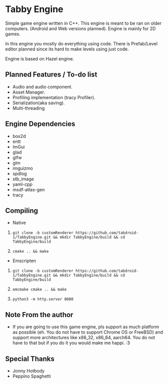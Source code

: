 Tabby Engine
=============================

Simple game engine written in C++.
This engine is meant to be ran on older computers. (Android and Web versions planned).
Engine is mainly for 2D games.

In this engine you mostly do everything using code.
There is Prefab/Level editor planned since its hard to make levels using just code.

Engine is based on Hazel engine.

Planned Features / To-do list
-----------------------------

- Audio and audio component.
- Asset Manager. 
- Profiling implementation (tracy Profiler).
- Serialization(aka saving).
- Multi-threading

Engine Dependencies
-------------------

- box2d
- entt
- ImGui
- glad
- glfw
- glm
- imguizmo
- spdlog
- stb_image
- yaml-cpp
- msdf-atlas-gen
- tracy

Compiling
---------

- Native

 1. ```shell
    git clone -b customRenderer https://github.com/tabdroid-1/TabbyEngine.git && mkdir TabbyEngine/build && cd TabbyEngine/build
    ```

 2. ```shell
    cmake .. && make
    ```

- Emscripten 

 1. ```shell
    git clone -b customRenderer https://github.com/tabdroid-1/TabbyEngine.git && mkdir TabbyEngine/build && cd TabbyEngine/build
    ```

 2. ```shell
    emcmake cmake .. && make
    ```

 2. ```shell
    python3 -m http.server 8080
    ```

Note From the author
 --------------------

- If you are going to use this game engine, pls support as much platform as possible (eh. You do not have to support Chrome OS or FreeBSD) and support more architectures like x86_32, x86_64, aarch64. You do not have to that but if you do it you would make me happi. :3

Special Thanks
 --------------

- Jonny Hotbody
- Peppino Spaghetti

